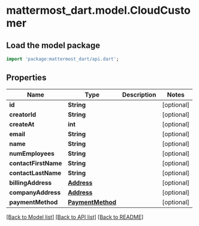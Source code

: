 # mattermost_dart.model.CloudCustomer

## Load the model package
```dart
import 'package:mattermost_dart/api.dart';
```

## Properties
Name | Type | Description | Notes
------------ | ------------- | ------------- | -------------
**id** | **String** |  | [optional] 
**creatorId** | **String** |  | [optional] 
**createAt** | **int** |  | [optional] 
**email** | **String** |  | [optional] 
**name** | **String** |  | [optional] 
**numEmployees** | **String** |  | [optional] 
**contactFirstName** | **String** |  | [optional] 
**contactLastName** | **String** |  | [optional] 
**billingAddress** | [**Address**](Address.md) |  | [optional] 
**companyAddress** | [**Address**](Address.md) |  | [optional] 
**paymentMethod** | [**PaymentMethod**](PaymentMethod.md) |  | [optional] 

[[Back to Model list]](../README.md#documentation-for-models) [[Back to API list]](../README.md#documentation-for-api-endpoints) [[Back to README]](../README.md)


